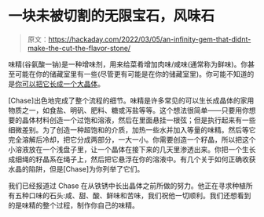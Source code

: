 # 一块未被切割的无限宝石，风味石

> 原文：<https://hackaday.com/2022/03/05/an-infinity-gem-that-didnt-make-the-cut-the-flavor-stone/>

味精(谷氨酸一钠)是一种增味剂，用来给菜肴增加肉味/咸味(通常称为鲜味)。你甚至可能在你的储藏室里有一些(尽管更有可能是在你的储藏室里)。你可能不知道的是[你可以把它长成一个大晶体](https://crystalverse.com/msg-crystals/)。

[Chase]出色地完成了整个流程的细节。味精是许多常见的可以生长成晶体的家用物质之一，如食盐、明矾、肥料、糖或泻盐等等。这个想法很简单——只要用你想要的晶体材料创造一个过饱和溶液，然后在里面悬挂一根弦；但是执行起来有一些细微差别。为了创造一种超饱和的介质，加热一些水并加入等量的味精。然后等它完全溶解后冷却，把它分成两部分，一大一小。你需要创造一个籽晶，所以把这个小溶液放在一个浅盘子里，让一个晶体在接下来的几天里渗透出来。你把一个生长成细绳的籽晶系在绳子上，然后把它悬浮在你的溶液中。有几个关于如何正确收获水晶的陷阱，但是[Chase]为你列举了它们。

我们已经报道过 Chase 在从铁锈中长出晶体之前所做的努力。他正在寻求种植所有五种口味的石头:咸、甜、酸、鲜味和苦味，我们祝他一切顺利。我们还想看到的是味精的整个过程，制作你自己的味精。